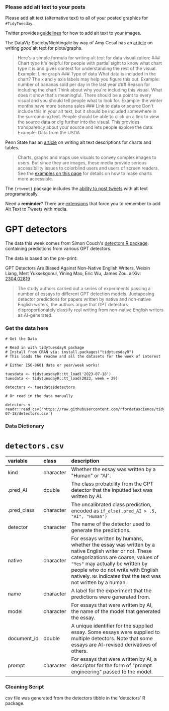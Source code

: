 ### Please add alt text to your posts

Please add alt text (alternative text) to all of your posted graphics
for `#TidyTuesday`.

Twitter provides
[guidelines](https://help.twitter.com/en/using-twitter/picture-descriptions)
for how to add alt text to your images.

The DataViz Society/Nightingale by way of Amy Cesal has an
[article](https://medium.com/nightingale/writing-alt-text-for-data-visualization-2a218ef43f81)
on writing *good* alt text for plots/graphs.

> Here's a simple formula for writing alt text for data visualization:
> \### Chart type It's helpful for people with partial sight to know
> what chart type it is and gives context for understanding the rest of
> the visual. Example: Line graph \### Type of data What data is
> included in the chart? The x and y axis labels may help you figure
> this out. Example: number of bananas sold per day in the last year
> \### Reason for including the chart Think about why you're including
> this visual. What does it show that's meaningful. There should be a
> point to every visual and you should tell people what to look for.
> Example: the winter months have more banana sales \### Link to data or
> source Don't include this in your alt text, but it should be included
> somewhere in the surrounding text. People should be able to click on a
> link to view the source data or dig further into the visual. This
> provides transparency about your source and lets people explore the
> data. Example: Data from the USDA

Penn State has an
[article](https://accessibility.psu.edu/images/charts/) on writing alt
text descriptions for charts and tables.

> Charts, graphs and maps use visuals to convey complex images to users.
> But since they are images, these media provide serious accessibility
> issues to colorblind users and users of screen readers. See the
> [examples on this page](https://accessibility.psu.edu/images/charts/)
> for details on how to make charts more accessible.

The `{rtweet}` package includes the [ability to post
tweets](https://docs.ropensci.org/rtweet/reference/post_tweet.html) with
alt text programatically.

Need a **reminder**? There are
[extensions](https://chrome.google.com/webstore/detail/twitter-required-alt-text/fpjlpckbikddocimpfcgaldjghimjiik/related)
that force you to remember to add Alt Text to Tweets with media.

# GPT detectors 

The data this week comes from Simon Couch's [detectors R package](https://github.com/simonpcouch/detectors/). containing predictions from various GPT detectors. 

The data is based on the pre-print:

GPT Detectors Are Biased Against Non-Native English Writers. Weixin Liang, Mert Yuksekgonul, Yining Mao, Eric Wu, James Zou. arXiv: [2304.02819](https://arxiv.org/abs/2304.02819)

> The study authors carried out a series of experiments passing a number of essays to different GPT detection models. Juxtaposing detector predictions for papers written by native and non-native English writers, the authors argue that GPT detectors disproportionately classify real writing from non-native English writers as AI-generated.



### Get the data here

```{r}
# Get the Data

# Read in with tidytuesdayR package 
# Install from CRAN via: install.packages("tidytuesdayR")
# This loads the readme and all the datasets for the week of interest

# Either ISO-8601 date or year/week works!

tuesdata <- tidytuesdayR::tt_load('2023-07-18')
tuesdata <- tidytuesdayR::tt_load(2023, week = 29)

detectors <- tuesdata$detectors

# Or read in the data manually

detectors <- readr::read_csv('https://raw.githubusercontent.com/rfordatascience/tidytuesday/master/data/2023/2023-07-18/detectors.csv')

```

### Data Dictionary

# `detectors.csv`

|variable    |class     |description |
|:-----------|:---------|:-----------|
|kind        |character |Whether the essay was written by a "Human" or "AI".      |
|.pred_AI    |double    |The class probability from the GPT detector that the inputted text was written by AI. |
|.pred_class |character |The uncalibrated class prediction, encoded as `if_else(.pred_AI > .5, "AI", "Human")` |
|detector    |character |The name of the detector used to generate the predictions. |
|native      |character |For essays written by humans, whether the essay was written by a native English writer or not. These categorizations are coarse; values of `"Yes"` may actually be written by people who do not write with English natively. `NA` indicates that the text was not written by a human.   |
|name        |character |A label for the experiment that the predictions were generated from. |
|model       |character |For essays that were written by AI, the name of the model that generated the essay.  |
|document_id |double    |A unique identifier for the supplied essay. Some essays were supplied to multiple detectors. Note that some essays are AI-revised derivatives of others. |
|prompt      |character |For essays that were written by AI, a descriptor for the form of "prompt engineering" passed to the model. |

### Cleaning Script

csv file was generated from the detectors tibble in the 'detectors' R package. 
